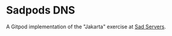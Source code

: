 # Sadpods DNS

A Gitpod implementation of the "Jakarta" exercise at [Sad Servers](https://sadservers.com).
